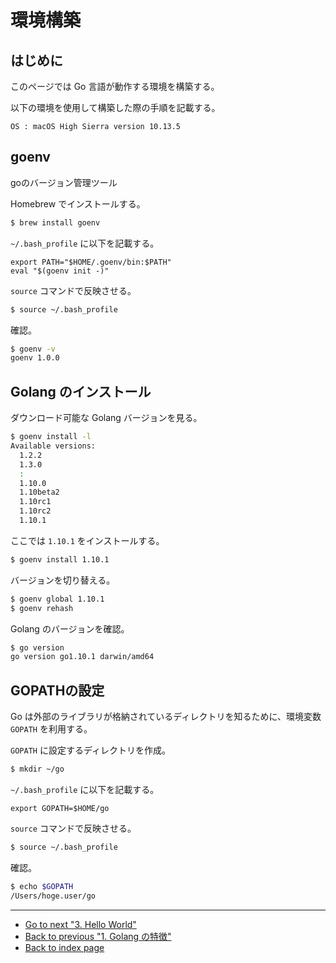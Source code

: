 # 環境構築

## はじめに

このページでは Go 言語が動作する環境を構築する。

以下の環境を使用して構築した際の手順を記載する。

```text
OS : macOS High Sierra version 10.13.5
```

## goenv

goのバージョン管理ツール

Homebrew でインストールする。

<!-- markdownlint-disable MD014 -->

```bash
$ brew install goenv
```

<!-- markdownlint-enable MD014 -->

`~/.bash_profile` に以下を記載する。

```~/.bash_profile
export PATH="$HOME/.goenv/bin:$PATH"
eval "$(goenv init -)"
```

`source` コマンドで反映させる。

<!-- markdownlint-disable MD014 -->

```bash
$ source ~/.bash_profile
```

<!-- markdownlint-enable MD014 -->

確認。

```bash
$ goenv -v
goenv 1.0.0
```

## Golang のインストール

ダウンロード可能な Golang バージョンを見る。

```bash
$ goenv install -l
Available versions:
  1.2.2
  1.3.0
  :
  1.10.0
  1.10beta2
  1.10rc1
  1.10rc2
  1.10.1
```

ここでは `1.10.1` をインストールする。

<!-- markdownlint-disable MD014 -->

```bash
$ goenv install 1.10.1
```

<!-- markdownlint-enable MD014 -->

バージョンを切り替える。

<!-- markdownlint-disable MD014 -->

```bash
$ goenv global 1.10.1
$ goenv rehash
```

<!-- markdownlint-enable MD014 -->

Golang のバージョンを確認。

```bash
$ go version
go version go1.10.1 darwin/amd64
```

## GOPATHの設定

Go は外部のライブラリが格納されているディレクトリを知るために、環境変数 `GOPATH` を利用する。

`GOPATH` に設定するディレクトリを作成。

<!-- markdownlint-disable MD014 -->

```bash
$ mkdir ~/go
```

<!-- markdownlint-enable MD014 -->

`~/.bash_profile` に以下を記載する。

```~/.bash_profile
export GOPATH=$HOME/go
```

`source` コマンドで反映させる。

<!-- markdownlint-disable MD014 -->

```bash
$ source ~/.bash_profile
```

<!-- markdownlint-enable MD014 -->

確認。

```bash
$ echo $GOPATH
/Users/hoge.user/go
```

***

* [Go to next "3. Hello World"](./helloworld.md)
* [Back to previous "1. Golang の特徴"](./overview.md)
* [Back to index page](../README.md)
